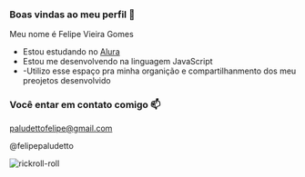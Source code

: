 ###  Boas vindas ao meu perfil 💙

Meu nome  é Felipe Vieira Gomes

-  Estou estudando no [Alura](https://www.alura.com.br)
- Estou me desenvolvendo  na linguagem JavaScript
- -Utilizo esse espaço pra minha  organição  e compartilhanmento  dos meu preojetos desenvolvido

### Você  entar em contato comigo 📫

paludettofelipe@gmail.com

@felipepaludetto

![rickroll-roll](https://github.com/prexereca/pios/assets/135331880/ddb644e3-877a-4b1d-93e6-dc0b72155c5c)

